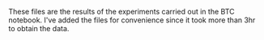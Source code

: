 These files are the results of the experiments carried out in the BTC notebook.
I've added the files for convenience since it took more than 3hr to obtain the data.
